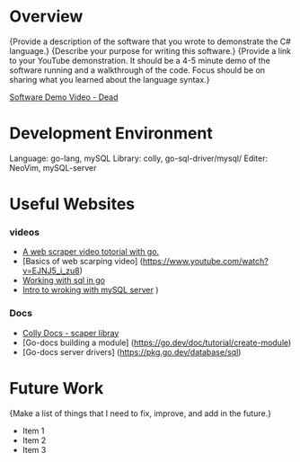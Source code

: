 # Overview

{Provide a description of the software that you wrote to demonstrate the C# language.}
{Describe your purpose for writing this software.}
{Provide a link to your YouTube demonstration. It should be a 4-5 minute demo of the software running and a walkthrough of the code. Focus should be on sharing what you learned about the language syntax.}

[Software Demo Video - Dead]()

# Development Environment

Language: go-lang, mySQL
Library: colly, go-sql-driver/mysql/
Editer: NeoVim, mySQL-server

# Useful Websites

### videos
- [A web scraper video totorial with go.](https://pkg.go.dev/github.com/gocolly/colly#section-readme)
- [Basics of web scarping video] (https://www.youtube.com/watch?v=EJNJ5_i_zu8)
- [Working with sql in go](https://www.youtube.com/watch?v=Y7a0sNKdoQk)
- [Intro to wroking with mySQL server](https://www.youtube.com/watch?v=xiUTqnI6xk8)
)
### Docs
- [Colly Docs - scaper libray](https://www.youtube.com/watch?v=LMPeAttF2ng&list=PL5dTjWUk_cPbbCYRQKhPnmougbStBPba8&index=6)
- [Go-docs building a module] (https://go.dev/doc/tutorial/create-module)
- [Go-docs server drivers] (https://pkg.go.dev/database/sql)

# Future Work
{Make a list of things that I need to fix, improve, and add in the future.}

- Item 1
- Item 2
- Item 3
